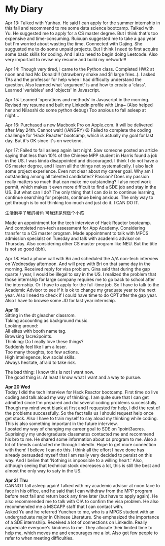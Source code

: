 # My Diary

Apr 13: 
Talked with Yunhao. He said I can apply for the summer internship in this fall and recommend to me some data science bootcamp.
Talked with Yu. He suggested me to apply for a CS master degree. But I think that's too expensive and time-consuming. 
Ruixuan suggested me to take a gap year but I'm worried about wasting the time. 
Connected with Dajing. She suggusted me to do some unpaid projects. But I think I need to first acquire some basic skills for coding. And I also need to begin doing Leetcode. Also very important to revise my resume and build my network!!!

Apr 14: 
Though very tired, I came to the Python class. Completed HW2 at noon and had Mc Donald!!! (strawberry shake and $1 large fries..). I asked TAs and the professor for help when I had difficulty understand the question. Also learned what 'argument' is and how to create a 'class'. 
Learned 'variables' and 'objects' in Javascript. 

Apr 15: 
Learned 'operations and methods' in Javascript in the morning. 
Revised my resume and built my LinkedIn profile with Lina~ (Also helped her and Nilaoshi do some python debug) 
Too anxious to fall asleep at night...

Apr 16: 
Purchased a new Macbook Pro on Apple.com. It will be delivered after May 24th. Cannot wait! (\ANGRY)	&#128555;
Failed to complete the coding challenge for 'Hack Reacter' bootcamp, which is actually my goal for last day. But it's OK since it's on weekend. 

Apr 17: 
Failed to fall asleep again last night. 
Saw someone posted an article saying that less than 10% of the Chinese MPP student in Harris found a job in the US. I was kinda disappointed and discouraged. I think I do not have a CS master degree, and I learn all the things not systematically. I also lack some project experience. Even not clear about my career goal. Why am I outstanding among all talented candidates? Passion? Does my passion really matters so much that can make me outstanding? I also need work permit, which makes it even more difficult to find a SDE job and stay in the US. But what can I do? The only thing that I can do is to continue learning, continue searching for projects, continue being anxious. The only way to get through is to not thinking too much and just do it. I CAN DO IT. 

生活磨平了我的棱角
可我还是想做个小孩

Made an appointment for the tech interview of Hack Reactor bootcamp. And completed non-tech assessment for App Academy. 
Considering transfer to a CS master program. Made appointment to talk with MPCS admission specialst on Tuesday and talk with academic advisor on Thursday. 
Also considering other CS master program like NEU. But the title is not so good (tbh). 

Apr 18: 
Had a phone call with Bri and scheduled the A/A non-tech interview on Wednesday afternoon. And will prep with Bri on that same day in the morning. 
Received reply for visa problem. Gina said that during the gap quarte / year, I would be illegal to say in the US. I realized the problem that those internship for large company requires me to go back to school after the internship. Or I have to apply for the full-time job. So I have to talk to the Academic Advisor to see if it is ok to change my graduate year to the next year. Also I need to check if I could have time to do CPT after the gap year. Also I have to browse some JD for last year internship. 

<b>Apr 19</b><br />
Sitting in the dt gleacher classrom. <br> 
Taking accounting as background music. <br> 
Looking around:   <br> 
All elites with booth name tag. <br> 
Browsing 1acre3points. <br> 
Thinking: Do I really love these things? <br> 
Suddenly feel like I am a loser. <br> 
Too many thoughts, too few actions. <br> 
High intellegence, low social skills. <br> 
Always hesitate, afraid to take risk. <br> 

The bad thing: I know this is not I want now. <br> 
The good thing is: At least I know what I want and a way to pursue. <br> 

<!-- 
你说 他们毕业之后会去哪呢？也会各有各的烦恼吧<br> 
就当我是个晚熟的孩子吧<br> 
要有承担一切后果的勇气<br> 
有那么多人努力了还是很难<br> 
我也轻而易举得到过很多别人没有机会拥有的东西<br> 
安慰自己每一个选择都是当下最好的选择吧<br> 
-->

<b>Apr 20 Wed</b><br />
Today I did the tech interview for Hack Reactor bootcamp. First time do live coding and talk aloud my way of thinking. I am quite sure that I can get admitted since I'm prepared and did several coding problems successfully. Though my mind went blank at first and I requested for help, I did the rest of the problems successfully. So the fact tells us I should request help once get stuck. Also I have to train myself to say aloud my thinking while coding. This is also something important in the future interview. <br>
I posted my way of changing my career goal to SDE on 1point3acres. Suprisingly my undergraduate classmates contacted me and recommend his bro to me. He shared some information about cs program to me. Also a lot of friends contacted me through linkedIn. Hope to get more connection with them! 
I believe I can do this. I think all the effort I have done has already persuaded myself that I am really very decided to persist on this way. And I belive that 'Nothing is impossible to a willing heart.' Also, although seeing that technical stock decreases a lot, this is still the best and almost the only way to saty in the US. 

<b>Apr 21 Thu</b><br />
CANNOT fall asleep again! Talked with my academic advisor at noon face to face in his office, and he said that I can withdraw from the MPP program before next fall and return back any time later (but have to apply again). He also recommended me to talk with OIA to confirm the visa problem. He also recommended me a MSCAPP staff that I can contact with. <br>
Asked Yu and he referred Yunchen to me, who is a MPCS student with an undergraduate major in Chinese Literature. She emphasized the importance of a SDE internshiip. 
Received a lot of connections on LinkedIn. Really appreciate everyone's kindness to me. They allocate their limited time to help me, which moves me and encourages me a lot. Also got few people to refer to when meeting difficulties. 

